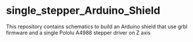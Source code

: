 # single_stepper_Arduino_Shield
This repository contains schematics to build an Arduino shield that use grbl firmware and a single Pololu A4988 stepper driver on Z axis
